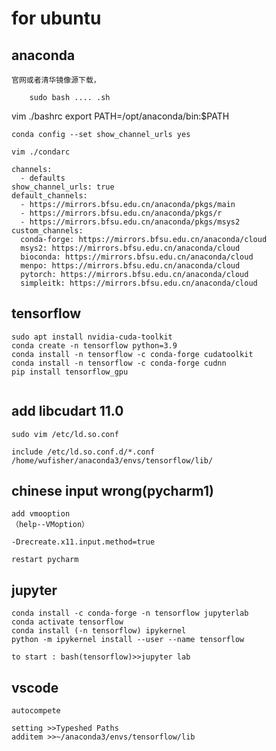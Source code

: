 # for ubuntu

## anaconda
    官网或者清华镜像源下载，
```linux
    sudo bash .... .sh
```
vim ./bashrc
export PATH=/opt/anaconda/bin:$PATH

```
conda config --set show_channel_urls yes

```

```
vim ./condarc

channels:
  - defaults
show_channel_urls: true
default_channels:
  - https://mirrors.bfsu.edu.cn/anaconda/pkgs/main
  - https://mirrors.bfsu.edu.cn/anaconda/pkgs/r
  - https://mirrors.bfsu.edu.cn/anaconda/pkgs/msys2
custom_channels:
  conda-forge: https://mirrors.bfsu.edu.cn/anaconda/cloud
  msys2: https://mirrors.bfsu.edu.cn/anaconda/cloud
  bioconda: https://mirrors.bfsu.edu.cn/anaconda/cloud
  menpo: https://mirrors.bfsu.edu.cn/anaconda/cloud
  pytorch: https://mirrors.bfsu.edu.cn/anaconda/cloud
  simpleitk: https://mirrors.bfsu.edu.cn/anaconda/cloud
```



## tensorflow
```
sudo apt install nvidia-cuda-toolkit
conda create -n tensorflow python=3.9
conda install -n tensorflow -c conda-forge cudatoolkit
conda install -n tensorflow -c conda-forge cudnn
pip install tensorflow_gpu


```

## add libcudart 11.0 
```
sudo vim /etc/ld.so.conf

include /etc/ld.so.conf.d/*.conf
/home/wufisher/anaconda3/envs/tensorflow/lib/

```

## chinese input wrong(pycharm1)
    add vmooption
    （help--VMoption）
```commandline
-Drecreate.x11.input.method=true
```
    restart pycharm
## jupyter
```
conda install -c conda-forge -n tensorflow jupyterlab
conda activate tensorflow 
conda install (-n tensorflow) ipykernel
python -m ipykernel install --user --name tensorflow

to start : bash(tensorflow)>>jupyter lab
```

## vscode 
    autocompete
  ```
  setting >>Typeshed Paths
  additem >>~/anaconda3/envs/tensorflow/lib

  ```
